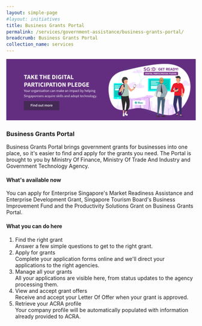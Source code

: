 ```yaml
---
layout: simple-page
#layout: initiatives
title: Business Grants Portal
permalink: /services/government-assistance/business-grants-portal/
breadcrumb: Business Grants Portal
collection_name: services
---
```

[![BGP](/images/programmes/products-and-services/bgp.png)](https://www.mci.gov.sg/digitalparticipationpledge)

<h3>Business Grants Portal</h3>

Business Grants Portal brings government grants for businesses into one place, so it's easier to find and apply for the grants you need. The Portal is brought to you by Ministry Of Finance, Ministry Of Trade And Industry and Government Technology Agency.

<h4>What's available now</h4>

You can apply for Enterprise Singapore's Market Readiness Assistance and Enterprise Development Grant, Singapore Tourism Board's Business Improvement Fund and the Productivity Solutions Grant on Business Grants Portal.

<h4>What you can do here</h4>

<ol>
<li>Find the right grant</li>
Answer a few simple questions to get to the right grant.

<li>Apply for grants</li>
Complete your application forms online and we'll direct your applications to the right agencies.

<li>Manage all your grants</li>
All your applications are visible here, from status updates to the agency processing them.

<li>View and accept grant offers</li>
Receive and accept your Letter Of Offer when your grant is approved.

<li>Retrieve your ACRA profile</li>
Your company profile will be automatically populated with information already provided to ACRA.
</ol>

